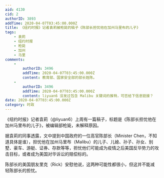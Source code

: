 ```yaml
---
aid: 4130
cid: 2
authorID: 3893
addTime: 2020-04-07T03:45:00.000Z
title: 《纽约时报》记者袁莉被枪毙的稿子《陈部长担忧他在加州马里布的儿子》
tags:
    - 袁莉
    - 纽约时报
    - 枪毙
    - 加州
    - 马里
comments:
    -
        authorID: 3496
        addTime: 2020-04-07T03:45:00.000Z
        content: 教育部、国家安全部的部长姓陈。
    -
        authorID: 3496
        addTime: 2020-04-07T03:45:00.000Z
        content: liyuan6 没发过包含 Malibu 关键词的推特，可否给下信息链接？
date: 2020-04-07T03:45:00.000Z
category: 时政
---
```


《纽约时报》记者袁莉（@liyuan6）上周有一篇稿子，标题是《陈部长担忧他在加州马里布的儿子》，被编辑部枪毙，未解释原因。

据袁莉的同事透露，文中提到中国政府的一位高官陈部长（Minister Chen，不知道具体是谁），担忧他在加州马里布（Malibu）的儿子、儿媳、孙子、孙女、别墅、豪车、游艇、证券、存款等等，担忧他们可能成为疫情之后美国反华势力的攻击目标，或者成为美国对华诉讼的赔偿标的。

陈部长的美国朋友里克（Rick）安慰他说，这两种可能性都很小，但这并不能减轻陈部长的担忧。
